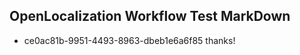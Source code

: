 ## OpenLocalization Workflow Test MarkDown
* ce0ac81b-9951-4493-8963-dbeb1e6a6f85 thanks!

<!--HONumber=Aug16_HO1-->


